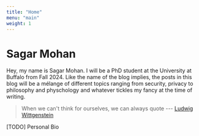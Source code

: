 ```yaml
---
title: "Home"
menu: "main"
weight: 1
---
```


#  Sagar Mohan

Hey, my name is Sagar Mohan. I will be a PhD student at the University at Buffalo from Fall 2024. Like the name of the blog implies, the posts in this blog will be a mélange of different topics ranging from security, privacy to philosophy and physchology and whatever tickles my fancy at the time of writing.

> When we can't think for ourselves, we can always quote 
> --- [Ludwig Wittgenstein](https://plato.stanford.edu/entries/wittgenstein/)

[TODO] Personal Bio
